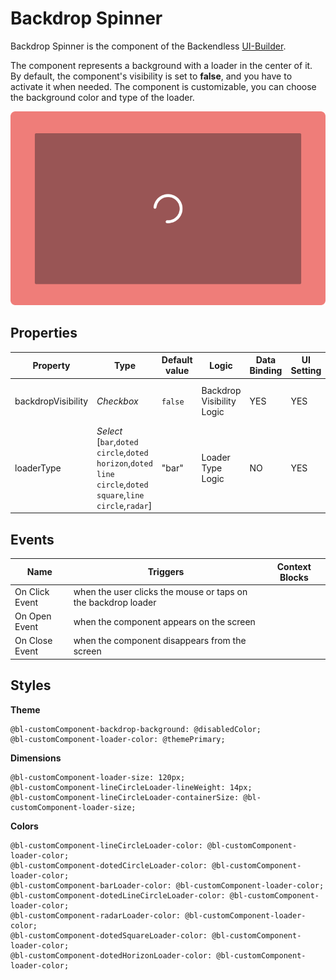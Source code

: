 # Backdrop Spinner

Backdrop Spinner is the component of the Backendless [UI-Builder](https://backendless.com/developers/#ui-builder).

The component represents a background with a loader in the center of it. By default, the component's visibility is set to **false**, and you have to activate it when needed. The component is customizable, you can choose the background color and type of the loader.

<p align="center">
  <img src="./thumbnail.png" alt="main thumbnail" width="780"/>
</p>

## Properties

| Property           | Type                                                                                                          | Default value          | Logic                     | Data Binding | UI Setting | Description                              |
|--------------------|---------------------------------------------------------------------------------------------------------------|------------------------|---------------------------|--------------|------------|------------------------------------------|
| backdropVisibility | *Checkbox*                                                                                                    | `false`                | Backdrop Visibility Logic | YES          | YES        | controls the visibility of a component.  |
| loaderType         | *Select* <br/>[`bar`,`doted circle`,`doted horizon`,`doted line circle`,`doted square`,`line circle`,`radar`] | "bar"                  | Loader Type Logic         | NO           | YES        | controls the loader type of a component. |

## Events

| Name           | Triggers                                                      | Context Blocks |
|----------------|---------------------------------------------------------------|----------------|
| On Click Event | when the user clicks the mouse or taps on the backdrop loader |                |
| On Open Event  | when the component appears on the screen                      |                |
| On Close Event | when the component disappears from the screen                 |                |

## Styles

**Theme**
````
@bl-customComponent-backdrop-background: @disabledColor;
@bl-customComponent-loader-color: @themePrimary;
````

**Dimensions**
````
@bl-customComponent-loader-size: 120px;
@bl-customComponent-lineCircleLoader-lineWeight: 14px;
@bl-customComponent-lineCircleLoader-containerSize: @bl-customComponent-loader-size;
````

**Colors**
````
@bl-customComponent-lineCircleLoader-color: @bl-customComponent-loader-color;
@bl-customComponent-dotedCircleLoader-color: @bl-customComponent-loader-color;
@bl-customComponent-barLoader-color: @bl-customComponent-loader-color;
@bl-customComponent-dotedLineCircleLoader-color: @bl-customComponent-loader-color;
@bl-customComponent-radarLoader-color: @bl-customComponent-loader-color;
@bl-customComponent-dotedSquareLoader-color: @bl-customComponent-loader-color;
@bl-customComponent-dotedHorizonLoader-color: @bl-customComponent-loader-color;
````

